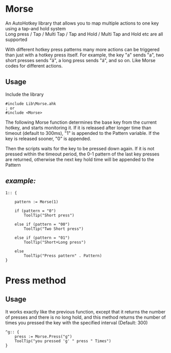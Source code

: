 # Morse

An AutoHotkey library that allows you to map multiple actions to one key using a tap-and hold system  
Long press / Tap / Multi Tap / Tap and Hold / Multi Tap and Hold etc are all supported


With different hotkey press patterns many more actions can be triggered than just with a hotkey press itself. For example, the key "a" sends "a", two short presses sends "ä", a long press sends "á", and so on. Like Morse codes for different actions.



## Usage

Include the library
```Autohotkey
#include Lib\Morse.ahk
; or
#include <Morse>
```

The following Morse function determines the base key from the current hotkey, and starts monitoring it. If it is released after longer time than timeout (default to 300ms), "1" is appended to the Pattern variable. If the key is released sooner, "0" is appended.


Then the scripts waits for the key to be pressed down again. If it is not pressed within the timeout period, the 0-1 pattern of the last key presses are returned, otherwise the next key hold time will be appended to the Pattern


*example:*
------------

```Autohotkey
1:: {

    pattern := Morse(1)

    if (pattern = "0")
        ToolTip("Short press")

    else if (pattern = "00")
        ToolTip("Two Short press")

    else if (pattern = "01")
        ToolTip("Short+Long press")
    
    else 
        ToolTip("Press pattern" . Pattern)
}
```

# Press method
## Usage

It works exactly like the previous function, except that it returns the number of presses and there is no long hold, and this method returns the number of times you pressed the key with the specified interval (Default: 300)

```
^g:: {
    press := Morse.Press("g")
    ToolTip("you pressed 'g' " press " Times")
}
```
